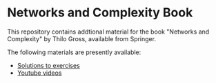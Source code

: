 # Networks and Complexity Book

This repository contains addtional material for the book "Networks and Complexity" by Thilo Gross, available from Springer. 

The following materials are presently available:
- [Solutions to exercises](https://github.com/NC-Book/NCB/blob/main/sol/solutions.md)
- [Youtube videos](https://github.com/NC-Book/NCB/video.md) 
